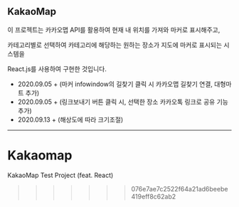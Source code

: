 ## KakaoMap

이 프로젝트는 카카오맵 API를 활용하여 현재 내 위치를 가져와  마커로 표시해주고, 

카테고리별로 선택하여 카테고리에 해당하는 원하는 장소가 지도에 마커로 표시되는 시스템을

React.js를 사용하여 구현한 것입니다.



+ 2020.09.05  +	(마커 infowindow의 길찾기 클릭 시 카카오맵 길찾기 연결, 대형마트 추가)
+ 2020.09.05 +     (링크보내기 버튼 클릭 시, 선택한 장소 카카오톡 링크로 공유 기능 추가)
+ 2020.09.13 +     (해상도에 따라 크기조절)


<hr />

# Kakaomap
KakaoMap Test Project (feat. React)
>>>>>>> 076e7ae7c2522f64a21ad6beebe419eff8c62ab2
